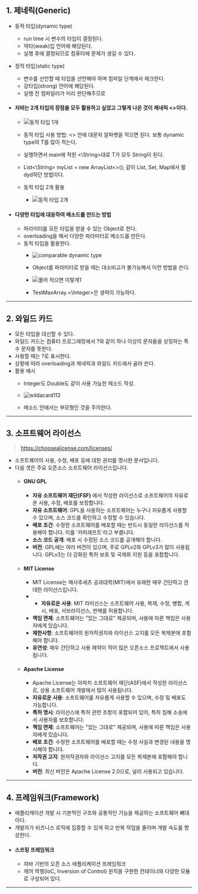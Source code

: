 ## 1. 제네릭(Generic)
- 동적 타입(dynamic type)
	- run time 시 변수의 타입이 결정된다. 
	- 약타(weak)입 언어에 해당된다.
	- 실행 후에 결정되므로 컴퓨터에 문제가 생길 수 있다.
- 정적 타입(static type)
	- 변수를 선언할 때 타입을 선언해야 하며 컴파일 단계에서 체크한다.
	- 강타입(strong) 언어에 해당된다.
	- 실행 전 컴파일러가 미리 판단해주므로 
- #### 자바는 2개 타입의 장점을 모두 활용하고 싶었고 그렇게 나온 것이 제네릭 <>이다.
	- ![동적 타입 1개](https://github.com/user-attachments/assets/afb35e32-5c08-4054-b0db-40394b142579)

	- 동적 타입 사용 방법: <> 안에 대문자 알파벳을 적으면 된다. 보통 dynamic type의 T를 많이 적는다.
	- 실행하면서 main에 적힌 <\String>대로 T가 모두 String이 된다.
	- List<\String> myList = new ArrayList<>(); 같이 List, Set, Map에서 활dyd하던 방법이다.
	- 동적 타입 2개 활용
		- ![동적 타입 2개](https://github.com/user-attachments/assets/579d9280-6310-4210-8641-e4f486318082)

- #### 다양한 타입에 대응하여 메소드를 만드는 방법
	- 파라미터를 모든 타입을 받을 수 있는 Object로 한다.
	- overloading을 해서 다양한 파라미터로 메소드를 만든다.
	- 동적 타입을 활용한다.
		- ![comparable dynamic type](https://github.com/user-attachments/assets/7482b6bc-a1df-4b34-8063-424403ea737c)

		- Object를 파라미터로 받을 때는 대소비교가 불가능해서 이런 방법을 쓴다.
		- ![풀어 적으면 이렇게1](https://github.com/user-attachments/assets/acd2c3f7-89ee-45b2-a25f-1d2d52f6b735)

		- TestMaxArray.<\Integer>은 생략이 가능하다.

---
## 2. 와일드 카드
- 모든 타입을 대신할 수 있다.
- 와일드 카드는 컴퓨터 프로그래밍에서 ?와 같이 하나 이상의 문자들을 상징하는 특수 문자를 뜻한다.
- 사용할 때는 ?로 표시한다.
- 상황에 따라 overloading과 제네릭과 와일드 카드에서 골라 쓴다.
- 활용 예시
	- Integer도 Double도 같이 사용 가능한 메소드 작성.
	- ![wildacard112](https://github.com/user-attachments/assets/b80e13ad-4933-4d6a-9751-072d4ab90248)

	- 메소드 안에서는 부모형인 것을 주의한다.

---
## 3. 소프트웨어 라이선스
>https://choosealicense.com/licenses/
- 소프트웨어의 사용, 수정, 배포 등에 대한 권리를 명시한 문서입니다. 
- 다음 셋은 주요 오픈소스 소프트웨어 라이선스입니다.
	- #### GNU GPL
		- **자유 소프트웨어 재단(FSF)** 에서 작성한 라이선스로 소프트웨어의 자유로운 사용, 수정, 배포를 보장합니다.
		- **자유 소프트웨어**: GPL을 사용하는 소프트웨어는 누구나 자유롭게 사용할 수 있으며, 소스 코드를 확인하고 수정할 수 있습니다.
		- **배포 조건**: 수정한 소프트웨어를 배포할 때는 반드시 동일한 라이선스를 적용해야 합니다. 이를 '카피레프트'라고 부릅니다.
		- **소스 코드 공개**: 배포 시 수정된 소스 코드를 공개해야 합니다.
		- **버전**: GPL에는 여러 버전이 있으며, 주로 GPLv2와 GPLv3가 많이 사용됩니다. GPLv3는 더 강화된 특허 보호 및 국제화 지원 등을 포함합니다.
	- #### MIT License
		- MIT License는 매사추세츠 공과대학(MIT)에서 유래한 매우 간단하고 관대한 라이선스입니다.
		- - **자유로운 사용**: MIT 라이선스는 소프트웨어 사용, 복제, 수정, 병합, 게시, 배포, 서브라이선스, 판매를 허용합니다.
		- **책임 면제**: 소프트웨어는 "있는 그대로" 제공되며, 사용에 따른 책임은 사용자에게 있습니다.
		- **제한사항**: 소프트웨어의 원저작권자와 라이선스 고지를 모든 복제본에 포함해야 합니다.
		- **유연성**: 매우 간단하고 사용 제약이 적어 많은 오픈소스 프로젝트에서 사용됩니다.
	- #### Apache License
		- Apache License는 아파치 소프트웨어 재단(ASF)에서 작성한 라이선스로, 상용 소프트웨어 개발에서 많이 사용됩니다.
		- **자유로운 사용**: 소프트웨어를 자유롭게 사용할 수 있으며, 수정 및 배포도 가능합니다.
		- **특허 명시**: 라이선스에 특허 관련 조항이 포함되어 있어, 특허 침해 소송에서 사용자를 보호합니다.
		- **책임 면제**: 소프트웨어는 "있는 그대로" 제공되며, 사용에 따른 책임은 사용자에게 있습니다.
		- **배포 조건**: 수정한 소프트웨어를 배포할 때는 수정 사실과 변경된 내용을 명시해야 합니다.
		- **저작권 고지**: 원저작권자와 라이선스 고지를 모든 복제본에 포함해야 합니다.
		- **버전**: 최신 버전은 Apache License 2.0으로, 널리 사용되고 있습니다.

---
## 4. 프레임워크(Framework)
- 애플리캐이션 개발 시 기본적인 구조와 공통적인 기능을 제공하는 소프트웨어 뼈대이다.
- 개발자가 비즈니스 로직에 집중할 수 있게 하고 반복 작업을 줄이며 개발 속도를 향상한다.
- #### 스프링 프레임워크
	- 자바 기반의 오픈 소스 애플리케이션 프레임워크
	- 제어 역행(IoC, Inversion of Control) 원칙을 구현한 컨테이너와 다양한 모듈로 구성되어 있다.

---
